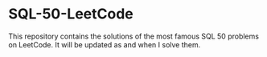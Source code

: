 # SQL-50-LeetCode
This repository contains the solutions of the most famous SQL 50 problems on LeetCode. It will be updated as and when I solve them.
